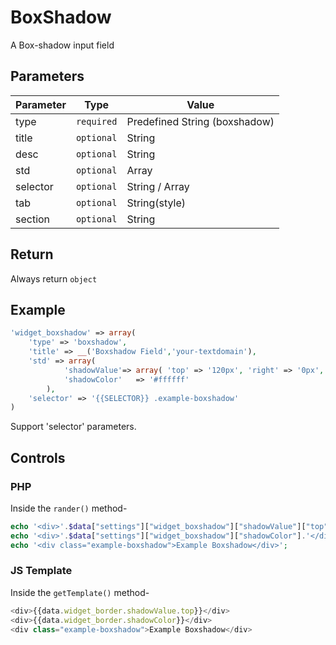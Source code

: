 # BoxShadow 
A Box-shadow input field

## Parameters
Parameter | Type | Value
--- | --- | ---
type | `required` | Predefined String (boxshadow)
title | `optional` | String
desc | `optional` | String
std | `optional` | Array
selector | `optional` | String / Array
tab | `optional` | String(style)
section | `optional` | String

## Return
Always return `object`

## Example
```php
'widget_boxshadow' => array(
	'type' => 'boxshadow',
	'title' => __('Boxshadow Field','your-textdomain'),
	'std' => array(
		    'shadowValue'=> array( 'top' => '120px', 'right' => '0px', 'bottom' => '0px', 'left' => '0px' ), 
		    'shadowColor' 	=> '#ffffff' 
		),
	'selector' => '{{SELECTOR}} .example-boxshadow'
)
```
Support 'selector' parameters.


## Controls
### PHP
Inside the `rander()` method-
```php
echo '<div>'.$data["settings"]["widget_boxshadow"]["shadowValue"]["top"].'</div>';
echo '<div>'.$data["settings"]["widget_boxshadow"]["shadowColor"].'</div>';
echo '<div class="example-boxshadow">Example Boxshadow</div>';
```

### JS Template
Inside the `getTemplate()` method-
```js
<div>{{data.widget_border.shadowValue.top}}</div>
<div>{{data.widget_border.shadowColor}}</div>
<div class="example-boxshadow">Example Boxshadow</div>
```

